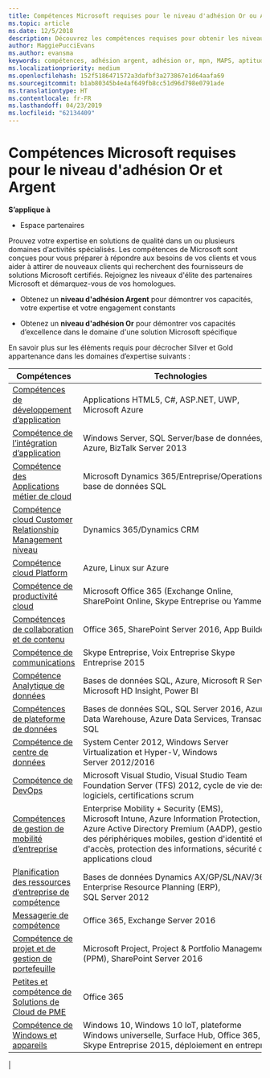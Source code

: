 ```yaml
---
title: Compétences Microsoft requises pour le niveau d'adhésion Or ou Argent | Espace partenaires
ms.topic: article
ms.date: 12/5/2018
description: Découvrez les compétences requises pour obtenir les niveaux d'adhésion Or ou Argent.
author: MaggiePucciEvans
ms.author: evansma
keywords: compétences, adhésion argent, adhésion or, mpn, MAPS, aptitude, Microsoft Partner Network, adhésion au réseau
ms.localizationpriority: medium
ms.openlocfilehash: 152f5186471572a3dafbf3a273867e1d64aafa69
ms.sourcegitcommit: b1ab80345b4e4af649fb8cc51d96d798e0791ade
ms.translationtype: HT
ms.contentlocale: fr-FR
ms.lasthandoff: 04/23/2019
ms.locfileid: "62134409"
---
```

# <a name="microsoft-competency-requirements-for-gold-and-silver-membership"></a>Compétences Microsoft requises pour le niveau d'adhésion Or et Argent

**S’applique à**

- Espace partenaires

Prouvez votre expertise en solutions de qualité dans un ou plusieurs domaines d’activités spécialisés. Les compétences de Microsoft sont conçues pour vous préparer à répondre aux besoins de vos clients et vous aider à attirer de nouveaux clients qui recherchent des fournisseurs de solutions Microsoft certifiés. Rejoignez les niveaux d'élite des partenaires Microsoft et démarquez-vous de vos homologues.

- Obtenez un **niveau d'adhésion Argent** pour démontrer vos capacités, votre expertise et votre engagement constants

- Obtenez un **niveau d'adhésion Or** pour démontrer vos capacités d’excellence dans le domaine d'une solution Microsoft spécifique

En savoir plus sur les éléments requis pour décrocher Silver et Gold appartenance dans les domaines d’expertise suivants :

<!-- Removed the ISV competency row as per Sarah Hodge on 12/5/18 

[ISV competency](https://partner.microsoft.com/en-us/membership/isv-competency)| Azure, SQL Server 2016,  Dynamics 365, Office 365, Windows Server 2019, System Center 2016|

-->

| Compétences  | Technologies |
|   ------------------   |   -------   |
| [Compétences de développement d’application](https://partner.microsoft.com/membership/application-development-competency) | Applications HTML5, C#, ASP.NET, UWP, Microsoft Azure |
| [Compétence de l’intégration d’application](https://partner.microsoft.com/membership/application-integration-competency) | Windows Server, SQL Server/base de données, C#, Azure, BizTalk Server 2013|
| [Compétence des Applications métier de cloud](https://partner.microsoft.com/membership/cloud-business-applications-competency)| Microsoft Dynamics 365/Entreprise/Operations/AX, base de données SQL |
| [Compétence cloud Customer Relationship Management niveau](https://partner.microsoft.com/membership/cloud-customer-relationship-management-competency)| Dynamics 365/Dynamics CRM |
| [Compétence cloud Platform](https://partner.microsoft.com/membership/cloud-platform-competency)| Azure, Linux sur Azure |
| [Compétence de productivité cloud](https://partner.microsoft.com/membership/cloud-productivity-competency)| Microsoft Office 365 (Exchange Online, SharePoint Online, Skype Entreprise ou Yammer)|
| [Compétences de collaboration et de contenu](https://partner.microsoft.com/membership/collaboration-and-content-competency)| Office 365, SharePoint Server 2016, App Builder |
| [Compétence de communications](https://partner.microsoft.com/membership/communications-competency)| Skype Entreprise, Voix Entreprise Skype Entreprise 2015 |
| [Compétence Analytique de données](https://partner.microsoft.com/membership/data-analytics-competency)| Bases de données SQL, Azure, Microsoft R Server, Microsoft HD Insight, Power BI |
| [Compétences de plateforme de données](https://partner.microsoft.com/membership/data-platform-competency)| Bases de données SQL, SQL Server 2016, Azure Data Warehouse, Azure Data Services, Transact-SQL |
| [Compétence de centre de données](https://partner.microsoft.com/membership/datacenter-competency)| System Center 2012, Windows Server Virtualization et Hyper-V, Windows Server 2012/2016 |
| [Compétence de DevOps](https://partner.microsoft.com/membership/devops-competency)| Microsoft Visual Studio, Visual Studio Team Foundation Server (TFS) 2012, cycle de vie des logiciels, certifications scrum |
| [Compétences de gestion de mobilité d’entreprise](https://partner.microsoft.com/membership/enterprise-mobility-management-competency)| Enterprise Mobility + Security (EMS), Microsoft Intune, Azure Information Protection, Azure Active Directory Premium (AADP), gestion des périphériques mobiles, gestion d'identité et d'accès, protection des informations, sécurité des applications cloud |
| [Planification des ressources d’entreprise de compétence](https://partner.microsoft.com/membership/enterprise-resource-planning-competency)| Bases de données Dynamics AX/GP/SL/NAV/365, Enterprise Resource Planning (ERP), SQL Server 2012  |
| [Messagerie de compétence](https://partner.microsoft.com/membership/messaging-competency)| Office 365, Exchange Server 2016 |
| [Compétence de projet et de gestion de portefeuille](https://partner.microsoft.com/membership/project-portfolio-management-competency)| Microsoft Project, Project & Portfolio Management (PPM), SharePoint Server 2016|
| [Petites et compétence de Solutions de Cloud de PME](https://partner.microsoft.com/membership/small-midmarket-cloud-solutions-competency)| Office 365 |
| [Compétence de Windows et appareils](https://partner.microsoft.com/membership/windows-and-devices-competency)| Windows 10, Windows 10 IoT, plateforme Windows universelle, Surface Hub, Office 365, Skype Entreprise 2015, déploiement en entreprise |
|